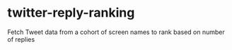 # twitter-reply-ranking
Fetch Tweet data from a cohort of screen names to rank based on number of replies
